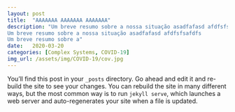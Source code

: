 ```yaml
---
layout: post
title:  "AAAAAAA AAAAAAA AAAAAAA"
description: "Um breve resumo sobre a nossa situação asadfafasd afdfsfsafdfs
Um breve resumo sobre a nossa situação asadfafasd afdfsfsafdfs
Um breve resumo sobre a"
date:   2020-03-20
categories: [Complex Systems, COVID-19]
img_url: /assets/img/COVID-19/cov.jpg
---
```

You’ll find this post in your `_posts` directory. Go ahead and edit it and re-build the site to see your changes. You can rebuild the site in many different ways, but the most common way is to run `jekyll serve`, which launches a web server and auto-regenerates your site when a file is updated.
